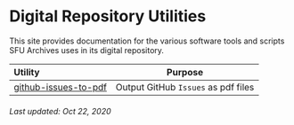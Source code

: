 # Digital Repository Utilities

This site provides documentation for the various software tools and scripts SFU Archives uses in its digital repository.

| Utility       | Purpose     |
| :------------ | :---------: |
| [github-issues-to-pdf](utilities/github-issues-to-pdf.md) | Output GitHub `Issues` as pdf files |

###### Last updated: Oct 22, 2020

